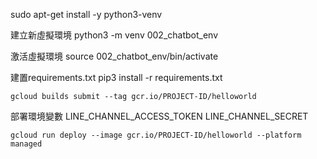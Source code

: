 sudo apt-get install -y python3-venv

建立新虛擬環境
python3 -m venv 002_chatbot_env

激活虛擬環境
source 002_chatbot_env/bin/activate

建置requirements.txt
pip3 install -r requirements.txt


```
gcloud builds submit --tag gcr.io/PROJECT-ID/helloworld
```

部署環境變數
LINE_CHANNEL_ACCESS_TOKEN
LINE_CHANNEL_SECRET

```
gcloud run deploy --image gcr.io/PROJECT-ID/helloworld --platform managed
```